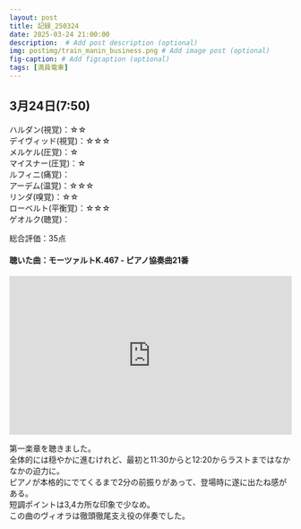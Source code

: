 ```yaml
---
layout: post
title: 記録_250324
date: 2025-03-24 21:00:00
description:  # Add post description (optional)
img: postimg/train_manin_business.png # Add image post (optional)
fig-caption: # Add figcaption (optional)
tags: [満員電車]
---
```

## 3月24日(7:50)

ハルダン(視覚)：☆☆ <br>
デイヴィッド(視覚)：☆☆☆ <br>
メルケル(圧覚)：☆ <br>
マイスナー(圧覚)：☆ <br>
ルフィニ(痛覚)： <br>
アーデム(温覚)：☆☆☆ <br>
リンダ(嗅覚)：☆☆ <br>
ローベルト(平衡覚)：☆☆☆ <br>
ゲオルク(聴覚)： <br>

総合評価：35点

#### 聴いた曲：モーツァルトK.467 - ピアノ協奏曲21番
<div style="position: relative; padding-bottom: 56.25%; height: 0; overflow: hidden;">
  <iframe src="https://www.youtube.com/embed/NgY0QcUjtYE"
          style="position: absolute; top: 0; left: 0; width: 100%; height: 100%;"
          frameborder="0" allowfullscreen>
  </iframe>
</div>

第一楽章を聴きました。<br>
全体的には穏やかに進むけれど、最初と11:30からと12:20からラストまではなかなかの迫力に。<br>
ピアノが本格的にでてくるまで2分の前振りがあって、登場時に遂に出たね感がある。<br>
短調ポイントは3,4カ所な印象で少なめ。<br>
この曲のヴィオラは徹頭徹尾支え役の伴奏でした。



